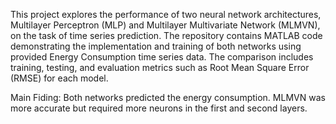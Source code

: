 This project explores the performance of two neural network architectures, Multilayer Perceptron (MLP) and Multilayer Multivariate Network (MLMVN), on the task of time series prediction. The repository contains MATLAB code demonstrating the implementation and training of both networks using provided Energy Consumption time series data. The comparison includes training, testing, and evaluation metrics such as Root Mean Square Error (RMSE) for each model.

Main Fiding: Both networks predicted the energy consumption. MLMVN was more accurate but required more neurons in the first and second layers. 
